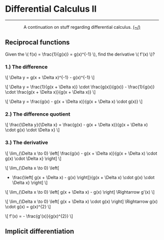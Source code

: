 # Differential Calculus II

---

<center>
<p>A continuation on stuff regarding differential calculus. <a href="../../../Home.html">(~/)</a></p>
</center>

## Reciprocal functions

Given the \\( f(x) = \frac{1}{g(x)} = g(x)^{-1} \\), find the derivative \\( f'(x) \\)?

### 1.) The difference

\\[ \Delta y = g(x + \Delta x)^{-1} - g(x)^{-1} \\]

\\[ 
\Delta y = 
\frac{1}{g(x + \Delta x)} \cdot \frac{g(x)}{g(x)} -
\frac{1}{g(x)} \cdot \frac{g(x + \Delta x)}{g(x + \Delta x)}
\\]

\\[
\Delta y =
\frac{g(x) - g(x + \Delta x)}{g(x + \Delta x) \cdot g(x)}
\\]

### 2.) The difference quotient

\\[
\frac{\Delta y}{\Delta x} =
\frac{g(x) - g(x + \Delta x)}{g(x + \Delta x) \cdot g(x) \cdot \Delta x}
\\]

### 3.) The derivative

\\[
\lim\_{\Delta x \to 0} \left[ 
\frac{g(x) - g(x + \Delta x)}{g(x + \Delta x) \cdot g(x) \cdot \Delta x}
\right]
\\]

\\[
\lim\_{\Delta x \to 0} \left[ 
- \frac{\left[ g(x + \Delta x) - g(x) \right]}{g(x + \Delta x) \cdot g(x) \cdot \Delta x}
\right]
\\]

\\[
\lim\_{\Delta x \to 0} \left[ 
g(x + \Delta x) - g(x) \right] \Rightarrow 
g'(x)
\\]

\\[
\lim\_{\Delta x \to 0} \left[ 
g(x + \Delta x) \cdot g(x) \right] \Rightarrow 
g(x) \cdot g(x) = g(x)^{2}
\\]

\\[
f'(x) = - \frac{g'(x)}{g(x)^{2}}
\\]

## Implicit differentiation

